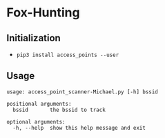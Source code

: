 # Fox-Hunting

## Initialization
* `pip3 install access_points --user`


## Usage
```
usage: access_point_scanner-Michael.py [-h] bssid

positional arguments:
  bssid       the bssid to track

optional arguments:
  -h, --help  show this help message and exit
```